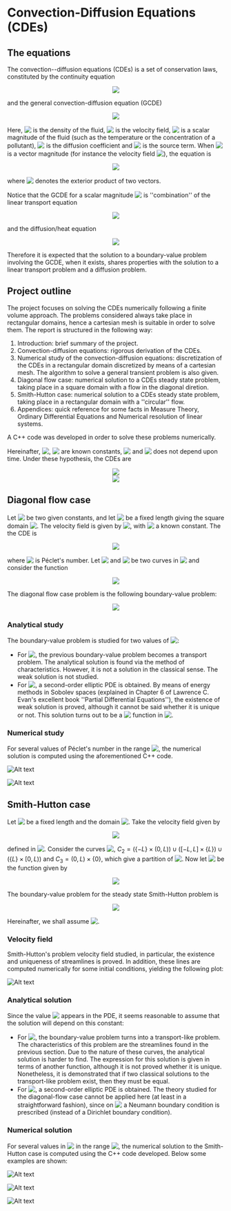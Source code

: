 # Convection-Diffusion Equations (CDEs)

## The equations

The convection--diffusion equations (CDEs) is a set of conservation laws, constituted by the continuity equation 

<!-- $$
\frac{\partial \rho}{\partial t} + \nabla \cdot (\rho \mathbf{v}) = 0
$$ --> 

<div align="center"><img style="background: white;" src="https://render.githubusercontent.com/render/math?math=%5Cfrac%7B%5Cpartial%20%5Crho%7D%7B%5Cpartial%20t%7D%20%2B%20%5Cnabla%20%5Ccdot%20(%5Crho%20%5Cmathbf%7Bv%7D)%20%3D%200"></div>

and the general convection-diffusion equation (GCDE)

<!-- $$
\rho \frac{\partial \phi}{\partial t} + \rho \mathbf{v} \cdot \nabla \phi = \nabla \cdot \left( \Gamma_\phi \nabla \phi \right) + \dot{s}_\phi
$$ --> 

<div align="center"><img style="background: white;" src="https://render.githubusercontent.com/render/math?math=%5Crho%20%5Cfrac%7B%5Cpartial%20%5Cphi%7D%7B%5Cpartial%20t%7D%20%2B%20%5Crho%20%5Cmathbf%7Bv%7D%20%5Ccdot%20%5Cnabla%20%5Cphi%20%3D%20%5Cnabla%20%5Ccdot%20%5Cleft(%20%5CGamma_%5Cphi%20%5Cnabla%20%5Cphi%20%5Cright)%20%2B%20%5Cdot%7Bs%7D_%5Cphi"></div>

Here, <!-- $\rho$ --> <img style="transform: translateY(0.1em); background: white;" src="https://render.githubusercontent.com/render/math?math=%5Crho"> is the density of the fluid, <!-- $\mathbf{v}$ --> <img style="transform: translateY(0.1em); background: white;" src="https://render.githubusercontent.com/render/math?math=%5Cmathbf%7Bv%7D"> is the velocity field, <!-- $\phi$ --> <img style="transform: translateY(0.1em); background: white;" src="https://render.githubusercontent.com/render/math?math=%5Cphi"> is a scalar magnitude of the fluid (such as the temperature or the concentration of a pollutant), <!-- $\Gamma_\phi$ --> <img style="transform: translateY(0.1em); background: white;" src="https://render.githubusercontent.com/render/math?math=%5CGamma_%5Cphi"> is the diffusion coefficient and <!-- $\dot{s}_\phi$ --> <img style="transform: translateY(0.1em); background: white;" src="https://render.githubusercontent.com/render/math?math=%5Cdot%7Bs%7D_%5Cphi"> is the source term. When <!-- $\phi$ --> <img style="transform: translateY(0.1em); background: white;" src="https://render.githubusercontent.com/render/math?math=%5Cphi"> is a vector magnitude (for instance the velocity field <!-- $\mathbf{v}$ --> <img style="transform: translateY(0.1em); background: white;" src="https://render.githubusercontent.com/render/math?math=%5Cmathbf%7Bv%7D">), the equation is 

<!-- $$
\frac{\partial(\rho \phi)}{\partial t} + \nabla \cdot (\rho \mathbf{v} \otimes \mathbf{\phi}) = \nabla \cdot \left( \Gamma_\phi \nabla \phi \right) + \dot{s} _\phi
$$ --> 

<div align="center"><img style="background: white;" src="https://render.githubusercontent.com/render/math?math=%5Cfrac%7B%5Cpartial(%5Crho%20%5Cphi)%7D%7B%5Cpartial%20t%7D%20%2B%20%5Cnabla%20%5Ccdot%20(%5Crho%20%5Cmathbf%7Bv%7D%20%5Cotimes%20%5Cmathbf%7B%5Cphi%7D)%20%3D%20%5Cnabla%20%5Ccdot%20%5Cleft(%20%5CGamma_%5Cphi%20%5Cnabla%20%5Cphi%20%5Cright)%20%2B%20%5Cdot%7Bs%7D%20_%5Cphi"></div> 

where <!-- $\otimes$ --> <img style="transform: translateY(0.1em); background: white;" src="https://render.githubusercontent.com/render/math?math=%5Cotimes"> denotes the exterior product of two vectors.

Notice that the GCDE for a scalar magnitude <!-- $\phi$ --> <img style="transform: translateY(0.1em); background: white;" src="https://render.githubusercontent.com/render/math?math=%5Cphi"> is ''combination'' of the linear transport equation 

<!-- $$
\frac{\partial \phi}{\partial t} + \mathbf{v} \cdot \nabla \phi = \dot{s}_\phi
$$ --> 

<div align="center"><img style="background: white;" src="https://render.githubusercontent.com/render/math?math=%5Cfrac%7B%5Cpartial%20%5Cphi%7D%7B%5Cpartial%20t%7D%20%2B%20%5Cmathbf%7Bv%7D%20%5Ccdot%20%5Cnabla%20%5Cphi%20%3D%20%5Cdot%7Bs%7D_%5Cphi"></div>

and the diffusion/heat equation

<!-- $$
\frac{\partial \phi}{\partial t} = \Delta \phi + \dot{s}_\phi
$$ --> 

<div align="center"><img style="background: white;" src="https://render.githubusercontent.com/render/math?math=%5Cfrac%7B%5Cpartial%20%5Cphi%7D%7B%5Cpartial%20t%7D%20%3D%20%5CDelta%20%5Cphi%20%2B%20%5Cdot%7Bs%7D_%5Cphi"></div>

Therefore it is expected that the solution to a boundary-value problem involving the GCDE, when it exists, shares properties with the solution to a linear transport problem and a diffusion problem.

## Project outline

The project focuses on solving the CDEs numerically following a finite volume approach. The problems considered always take place in rectangular domains, hence a cartesian mesh is suitable in order to solve them. The report is structured in the following way:

1. Introduction: brief summary of the project.
2. Convection-diffusion equations: rigorous derivation of the CDEs.
3. Numerical study of the convection-diffusion equations: discretization of the CDEs in a rectangular domain discretized by means of a cartesian mesh. The algorithm to solve a general transient problem is also given.
4. Diagonal flow case: numerical solution to a CDEs steady state problem, taking place in a square domain with a flow in the diagonal diretion.
5. Smith-Hutton case: numerical solution to a CDEs steady state problem, taking place in a rectangular domain with a ''circular'' flow.
6. Appendices: quick reference for some facts in Measure Theory, Ordinary Differential Equations and Numerical resolution of linear systems.

A C++ code was developed in order to solve these problems numerically. 

Hereinafter, <!-- $\rho$ --> <img style="transform: translateY(0.1em); background: white;" src="https://render.githubusercontent.com/render/math?math=%5Crho">, <!-- $\Gamma$ --> <img style="transform: translateY(0.1em); background: white;" src="https://render.githubusercontent.com/render/math?math=%5CGamma"> are known constants, <!-- $\dot{s}_\phi = 0$ --> <img style="transform: translateY(0.1em); background: white;" src="https://render.githubusercontent.com/render/math?math=%5Cdot%7Bs%7D_%5Cphi%20%3D%200"> and <!-- $\mathbf{v}$ --> <img style="transform: translateY(0.1em); background: white;" src="https://render.githubusercontent.com/render/math?math=%5Cmathbf%7Bv%7D"> does not depend upon time. Under these hypothesis, the CDEs are

<!-- $$
\nabla \cdot \mathbf{v} = 0
$$ --> 

<div align="center"><img style="background: white;" src="https://render.githubusercontent.com/render/math?math=%5Cnabla%20%5Ccdot%20%5Cmathbf%7Bv%7D%20%3D%200"></div>

<!-- $$
\frac{\rho}{\Gamma} \mathbf{v} \cdot \nabla \phi = \Delta \phi
$$ --> 

<div align="center"><img style="background: white;" src="https://render.githubusercontent.com/render/math?math=%5Cfrac%7B%5Crho%7D%7B%5CGamma%7D%20%5Cmathbf%7Bv%7D%20%5Ccdot%20%5Cnabla%20%5Cphi%20%3D%20%5CDelta%20%5Cphi"></div>

## Diagonal flow case

Let <!-- $\phi_\text{low} < \phi_\text{high}$ --> <img style="transform: translateY(0.1em); background: white;" src="https://render.githubusercontent.com/render/math?math=%5Cphi_%5Ctext%7Blow%7D%20%3C%20%5Cphi_%5Ctext%7Bhigh%7D"> be two given constants, and let <!-- $L > 0$ --> <img style="transform: translateY(0.1em); background: white;" src="https://render.githubusercontent.com/render/math?math=L%20%3E%200"> be a fixed length giving the square domain <!-- $\Omega = (0,L) \times (0,L)$ --> <img style="transform: translateY(0.1em); background: white;" src="https://render.githubusercontent.com/render/math?math=%5COmega%20%3D%20(0%2CL)%20%5Ctimes%20(0%2CL)">. The velocity field is given by <!-- $\mathbf{v} = \frac{v_0}{\sqrt{2}} \mathbf{i} + \frac{v_0}{\sqrt{2}} \mathbf{j}$ --> <img style="transform: translateY(0.1em); background: white;" src="https://render.githubusercontent.com/render/math?math=%5Cmathbf%7Bv%7D%20%3D%20%5Cfrac%7Bv_0%7D%7B%5Csqrt%7B2%7D%7D%20%5Cmathbf%7Bi%7D%20%2B%20%5Cfrac%7Bv_0%7D%7B%5Csqrt%7B2%7D%7D%20%5Cmathbf%7Bj%7D">, with <!-- $v_0 > 0$ --> <img style="transform: translateY(0.1em); background: white;" src="https://render.githubusercontent.com/render/math?math=v_0%20%3E%200"> a known constant. The the CDE is

<!-- $$
\frac{\rho}{\Gamma} \mathbf{v} \cdot \nabla \phi = \frac{1}{\sqrt{2} L} \frac{\rho v_0 L}{\Gamma} \left( \frac{\partial \phi}{\partial x} + \frac{\partial \phi}{\partial y} \right) = \beta \, \mathrm{Pe} \left( \frac{\partial \phi}{\partial x} + \frac{\partial \phi}{\partial y} \right) = \Delta \phi
$$ --> 

<div align="center"><img style="background: white;" src="https://render.githubusercontent.com/render/math?math=%5Cfrac%7B%5Crho%7D%7B%5CGamma%7D%20%5Cmathbf%7Bv%7D%20%5Ccdot%20%5Cnabla%20%5Cphi%20%3D%20%5Cfrac%7B1%7D%7B%5Csqrt%7B2%7D%20L%7D%20%5Cfrac%7B%5Crho%20v_0%20L%7D%7B%5CGamma%7D%20%5Cleft(%20%5Cfrac%7B%5Cpartial%20%5Cphi%7D%7B%5Cpartial%20x%7D%20%2B%20%5Cfrac%7B%5Cpartial%20%5Cphi%7D%7B%5Cpartial%20y%7D%20%5Cright)%20%3D%20%5Cbeta%20%5C%2C%20%5Cmathrm%7BPe%7D%20%5Cleft(%20%5Cfrac%7B%5Cpartial%20%5Cphi%7D%7B%5Cpartial%20x%7D%20%2B%20%5Cfrac%7B%5Cpartial%20%5Cphi%7D%7B%5Cpartial%20y%7D%20%5Cright)%20%3D%20%5CDelta%20%5Cphi"></div>

where <!-- $\mathrm{Pe}$ --> <img style="transform: translateY(0.1em); background: white;" src="https://render.githubusercontent.com/render/math?math=%5Cmathrm%7BPe%7D"> is Péclet's number. Let <!-- $C_1 = [0,L) \times {0} \cup {L} \times [0,L)$ --> <img style="transform: translateY(0.1em); background: white;" src="https://render.githubusercontent.com/render/math?math=C_1%20%3D%20%5B0%2CL)%20%5Ctimes%20%7B0%7D%20%5Ccup%20%7BL%7D%20%5Ctimes%20%5B0%2CL)"> and <!-- $C_2 = {0} \times (0,L] \cup (0,L] \times {L}$ --> <img style="transform: translateY(0.1em); background: white;" src="https://render.githubusercontent.com/render/math?math=C_2%20%3D%20%7B0%7D%20%5Ctimes%20(0%2CL%5D%20%5Ccup%20(0%2CL%5D%20%5Ctimes%20%7BL%7D"> be two curves in <!-- $\partial \Omega$ --> <img style="transform: translateY(0.1em); background: white;" src="https://render.githubusercontent.com/render/math?math=%5Cpartial%20%5COmega"> and consider the function

<!-- $$
g(x,y) = 
\left\{
    \begin{aligned}
        &\phi_\text{low} & &\text{if } (x,y) \in C_1 \\
        &\phi_\text{high} & &\text{if } (x,y) \in C_2 \\
        &0 & &\text{otherwise}
    \end{aligned}
\right.
$$ --> 

<div align="center"><img style="background: white;" src="https://render.githubusercontent.com/render/math?math=g(x%2Cy)%20%3D%20%0A%5Cleft%5C%7B%0A%20%20%20%20%5Cbegin%7Baligned%7D%0A%20%20%20%20%20%20%20%20%26%5Cphi_%5Ctext%7Blow%7D%20%26%20%26%5Ctext%7Bif%20%7D%20(x%2Cy)%20%5Cin%20C_1%20%5C%5C%0A%20%20%20%20%20%20%20%20%26%5Cphi_%5Ctext%7Bhigh%7D%20%26%20%26%5Ctext%7Bif%20%7D%20(x%2Cy)%20%5Cin%20C_2%20%5C%5C%0A%20%20%20%20%20%20%20%20%260%20%26%20%26%5Ctext%7Botherwise%7D%0A%20%20%20%20%5Cend%7Baligned%7D%0A%5Cright."></div>

The diagonal flow case problem is the following boundary-value problem:

<!-- $$
\left\{
    \begin{aligned} 
        \Delta \phi - \left( \frac{\partial \phi}{\partial x} + \frac{\partial \phi}{\partial y} \right) \beta \, \mathrm{Pe} &= 0 & &\text{in } \Omega \\
        \phi &= g & &\text{on } \partial \Omega
    \end{aligned}
\right.
$$ --> 

<div align="center"><img style="background: white;" src="https://render.githubusercontent.com/render/math?math=%5Cleft%5C%7B%0A%20%20%20%20%5Cbegin%7Baligned%7D%20%0A%20%20%20%20%20%20%20%20%5CDelta%20%5Cphi%20-%20%5Cleft(%20%5Cfrac%7B%5Cpartial%20%5Cphi%7D%7B%5Cpartial%20x%7D%20%2B%20%5Cfrac%7B%5Cpartial%20%5Cphi%7D%7B%5Cpartial%20y%7D%20%5Cright)%20%5Cbeta%20%5C%2C%20%5Cmathrm%7BPe%7D%20%26%3D%200%20%26%20%26%5Ctext%7Bin%20%7D%20%5COmega%20%5C%5C%0A%20%20%20%20%20%20%20%20%5Cphi%20%26%3D%20g%20%26%20%26%5Ctext%7Bon%20%7D%20%5Cpartial%20%5COmega%0A%20%20%20%20%5Cend%7Baligned%7D%0A%5Cright."></div>

### Analytical study

The boundary-value problem is studied for two values of <!-- $\mathrm{Pe}$ --> <img style="transform: translateY(0.1em); background: white;" src="https://render.githubusercontent.com/render/math?math=%5Cmathrm%7BPe%7D">:

- For <!-- $\mathrm{Pe} = \infty$ --> <img style="transform: translateY(0.1em); background: white;" src="https://render.githubusercontent.com/render/math?math=%5Cmathrm%7BPe%7D%20%3D%20%5Cinfty">, the previous boundary-value problem becomes a transport problem. The analytical solution is found via the method of characteristics. However, it is not a solution in the classical sense. The weak solution is not studied.
- For <!-- $\mathrm{Pe} \in [0,\infty)$ --> <img style="transform: translateY(0.1em); background: white;" src="https://render.githubusercontent.com/render/math?math=%5Cmathrm%7BPe%7D%20%5Cin%20%5B0%2C%5Cinfty)">, a second-order elliptic PDE is obtained. By means of energy methods in Sobolev spaces (explained in Chapter 6 of Lawrence C. Evan's excellent book ''Partial Differential Equations''), the existence of weak solution is proved, although it cannot be said whether it is unique or not. This solution turns out to be a <!-- $\mathcal{C}^\infty$ --> <img style="transform: translateY(0.1em); background: white;" src="https://render.githubusercontent.com/render/math?math=%5Cmathcal%7BC%7D%5E%5Cinfty"> function in <!-- $\Omega$ --> <img style="transform: translateY(0.1em); background: white;" src="https://render.githubusercontent.com/render/math?math=%5COmega">.

### Numerical study

For several values of Péclet's number in the range <!-- $[10^{-9}, 10^9]$ --> <img style="transform: translateY(0.1em); background: white;" src="https://render.githubusercontent.com/render/math?math=%5B10%5E%7B-9%7D%2C%2010%5E9%5D">, the numerical solution is computed using the aforementioned C++ code. 

![Alt text](readme_images/diagonal_case_1.PNG?raw=true "Title")

![Alt text](readme_images/diagonal_case_2.PNG?raw=true "Title")

## Smith-Hutton case

Let <!-- $L > 0$ --> <img style="transform: translateY(0.1em); background: white;" src="https://render.githubusercontent.com/render/math?math=L%20%3E%200"> be a fixed length and the domain <!-- $\Omega = (-L,L) \times (0,L)$ --> <img style="transform: translateY(0.1em); background: white;" src="https://render.githubusercontent.com/render/math?math=%5COmega%20%3D%20(-L%2CL)%20%5Ctimes%20(0%2CL)">. Take the velocity field given by

<!-- $$
\mathbf{v} = 2 y (1 - x^2) \mathbf{i} - 2 x (1 - y^2) \mathbf{j}
$$ --> 

<div align="center"><img style="background: white;" src="https://render.githubusercontent.com/render/math?math=%5Cmathbf%7Bv%7D%20%3D%202%20y%20(1%20-%20x%5E2)%20%5Cmathbf%7Bi%7D%20-%202%20x%20(1%20-%20y%5E2)%20%5Cmathbf%7Bj%7D"></div>

defined in <!-- $\overline{\Omega}$ --> <img style="transform: translateY(0.1em); background: white;" src="https://render.githubusercontent.com/render/math?math=%5Coverline%7B%5COmega%7D">. Consider the curves <!-- $C_1 = [-L,0] \times \{ 0 \}$ --> <img style="transform: translateY(0.1em); background: white;" src="https://render.githubusercontent.com/render/math?math=C_1%20%3D%20%5B-L%2C0%5D%20%5Ctimes%20%5C%7B%200%20%5C%7D">, $C_2 = (\{−L\} \times (0,L)) \cup ([−L,L] \times \{L\}) \cup (\{L\} \times [0,L))$ and $C_3 = (0,L) × \{0\}$, which give a partition of <!-- $\partial \Omega$ --> <img style="transform: translateY(0.1em); background: white;" src="https://render.githubusercontent.com/render/math?math=%5Cpartial%20%5COmega">. Now let <!-- $g \colon C_1 \cup C_2 \to \mathbb{R}$ --> <img style="transform: translateY(0.1em); background: white;" src="https://render.githubusercontent.com/render/math?math=g%20%5Ccolon%20C_1%20%5Ccup%20C_2%20%5Cto%20%5Cmathbb%7BR%7D"> be the function given by

<!-- $$
g(x,y) = 
\left\{
    \begin{aligned}
        &1 + \tanh{(10(2x+1))} & &\text{if } (x,y) \in C_1 \\
        &1 - \tanh{(10)} & &\text{if } (x,y) \in C_2
    \end{aligned}
\right.
$$ --> 

<div align="center"><img style="background: white;" src="https://render.githubusercontent.com/render/math?math=g(x%2Cy)%20%3D%20%0A%5Cleft%5C%7B%0A%20%20%20%20%5Cbegin%7Baligned%7D%0A%20%20%20%20%20%20%20%20%261%20%2B%20%5Ctanh%7B(10(2x%2B1))%7D%20%26%20%26%5Ctext%7Bif%20%7D%20(x%2Cy)%20%5Cin%20C_1%20%5C%5C%0A%20%20%20%20%20%20%20%20%261%20-%20%5Ctanh%7B(10)%7D%20%26%20%26%5Ctext%7Bif%20%7D%20(x%2Cy)%20%5Cin%20C_2%0A%20%20%20%20%5Cend%7Baligned%7D%0A%5Cright."></div>

The boundary-value problem for the steady state Smith-Hutton problem is

<!-- $$
\left\{
    \begin{aligned}
        \Delta \phi - \frac{\rho}{\Gamma} \mathbf{v} \cdot \nabla \phi &= 0 & &\text{in } \Omega \\
        \phi &= g & &\text{on } C_1 \cup C_2 \\
        \frac{\partial \phi}{\partial y} &= 0 & &\text{on } C_3
    \end{aligned}
\right.
$$ --> 

<div align="center"><img style="background: white;" src="https://render.githubusercontent.com/render/math?math=%5Cleft%5C%7B%0A%20%20%20%20%5Cbegin%7Baligned%7D%0A%20%20%20%20%20%20%20%20%5CDelta%20%5Cphi%20-%20%5Cfrac%7B%5Crho%7D%7B%5CGamma%7D%20%5Cmathbf%7Bv%7D%20%5Ccdot%20%5Cnabla%20%5Cphi%20%26%3D%200%20%26%20%26%5Ctext%7Bin%20%7D%20%5COmega%20%5C%5C%0A%20%20%20%20%20%20%20%20%5Cphi%20%26%3D%20g%20%26%20%26%5Ctext%7Bon%20%7D%20C_1%20%5Ccup%20C_2%20%5C%5C%0A%20%20%20%20%20%20%20%20%5Cfrac%7B%5Cpartial%20%5Cphi%7D%7B%5Cpartial%20y%7D%20%26%3D%200%20%26%20%26%5Ctext%7Bon%20%7D%20C_3%0A%20%20%20%20%5Cend%7Baligned%7D%0A%5Cright."></div>

Hereinafter, we shall assume <!-- $L = 1 \ \mathrm{m}$ --> <img style="transform: translateY(0.1em); background: white;" src="https://render.githubusercontent.com/render/math?math=L%20%3D%201%20%5C%20%5Cmathrm%7Bm%7D">.

### Velocity field

Smith-Hutton's problem velocity field studied, in particular, the existence and uniqueness of streamlines is proved. In addition, these lines are computed numerically for some initial conditions, yielding the following plot:

![Alt text](readme_images/smith_hutton_velocity_field.PNG?raw=true "Title")

### Analytical solution

Since the value <!-- $\rho / \Gamma$ --> <img style="transform: translateY(0.1em); background: white;" src="https://render.githubusercontent.com/render/math?math=%5Crho%20%2F%20%5CGamma"> appears in the PDE, it seems reasonable to assume that the solution will depend on this constant:

- For <!-- $\rho / \Gamma = \infty$ --> <img style="transform: translateY(0.1em); background: white;" src="https://render.githubusercontent.com/render/math?math=%5Crho%20%2F%20%5CGamma%20%3D%20%5Cinfty">, the boundary-value problem turns into a transport-like problem. The characteristics of this problem are the streamlines found in the previous section. Due to the nature of these curves, the analytical solution is harder to find. The expression for this solution is given in terms of another function, although it is not proved whether it is unique. Nonetheless, it is demonstrated that if two classical solutions to the transport-like problem exist, then they must be equal. 
- For <!-- $\rho / \Gamma \in [0,\infty)$ --> <img style="transform: translateY(0.1em); background: white;" src="https://render.githubusercontent.com/render/math?math=%5Crho%20%2F%20%5CGamma%20%5Cin%20%5B0%2C%5Cinfty)">, a second-order elliptic PDE is obtained. The theory studied for the diagonal-flow case cannot be applied here (at least in a straightforward fashion), since on <!-- $C_3$ --> <img style="transform: translateY(0.1em); background: white;" src="https://render.githubusercontent.com/render/math?math=C_3"> a Neumann boundary condition is prescribed (instead of a Dirichlet boundary condition).

### Numerical solution

For several values in <!-- $\rho / \Gamma$ --> <img style="transform: translateY(0.1em); background: white;" src="https://render.githubusercontent.com/render/math?math=%5Crho%20%2F%20%5CGamma"> in the range <!-- $[10^{-9}, 10^9]$ --> <img style="transform: translateY(0.1em); background: white;" src="https://render.githubusercontent.com/render/math?math=%5B10%5E%7B-9%7D%2C%2010%5E9%5D">, the numerical solution to the Smith-Hutton case is computed using the C++ code developed. Below some examples are shown:

![Alt text](readme_images/smith_huttton_+1.PNG?raw=true "Title")

![Alt text](readme_images/smith_huttton_+9.PNG?raw=true "Title")

![Alt text](readme_images/smith_huttton_-9.PNG?raw=true "Title")







